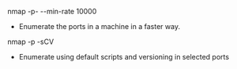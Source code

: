 
nmap -p- --min-rate 10000 <ip>
- Enumerate the ports in a machine in a faster way.

nmap -p <ports> -sCV <ip> 
- Enumerate using default scripts and versioning in selected ports

